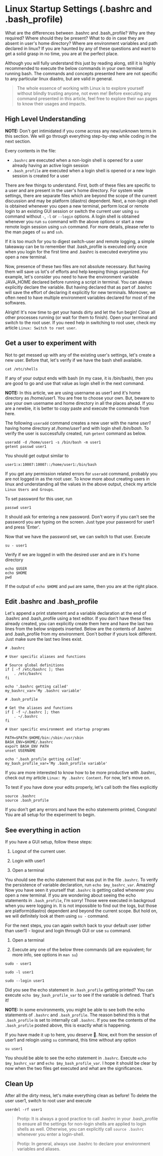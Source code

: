 # Linux Startup Settings (.bashrc and .bash_profile)

What are the differences between .bashrc and .bash_profile? Why are they required? Where should they be present? What to do in case they are absent in user's home directory? Where are environment variables and path declared in linux? If you are haunted by any of these questions and want to get a solid grasp in no time, you are at the perfect place. 

Although you will fully understand this just by reading along, still it is highly recommended to execute the below commands in your own terminal running bash. The commands and concepts presented here are not specific to any particular linux diastro, but are valid in general.

> The whole essence of working with Linux is to explore yourself without blindly trusting anyone, not even me! Before executing any command presented in this article, feel free to explore their `man` pages to know their usages and impacts. 

## High Level Understanding

**NOTE:** Don't get intimidated if you come across any new/unknown terms in this section. We will go through everything step-by-step while coding in the next section. 

Every contents in the file:
* `.bashrc` are executed when a non-login shell is opened for a user already having an active login session
* `.bash_profile` are executed when a login shell is opened or a new login session is created for a user

There are few things to understand. First, both of these files are specific to a user and are present in the user's home directory. For system wide settings, there are separate files which are beyond the scope of the current discussion and may be platform (diastro) dependent. Next, a non-login shell is obtained whenever you open a new terminal, perform local or remote login to an existing GUI session or switch the current user using `su` command without `-`, `-l` or `--login` options. A login shell is obtained whenever you run `su` command with the above options or start a new remote login session using `ssh` command. For more details, please refer to the man pages of `su` and `ssh`. 

If it is too much for you to digest switch-user and remote logging, a simple takeaway can be to remember that .bash_profile is executed only once when you login for the first time and .bashrc is executed everytime you open a new terminal.

Now, presence of these two files are not absolute necessary. But having them will save us lot's of efforts and help keeping things organized. For example, let's consider you need to have the environment variable JAVA_HOME declared before running a script in terminal. You can always explicitly declare the variable. But having declared that as part of .bashrc will save the effort of declaring it explicitly for new terminals. Moreover, we often need to have multiple environment variables declared for most of the softwares.

Alright! It's now time to get your hands dirty and let the fun begin! Close all other processes running (or wait for them to finish). Open your terminal and switch to the root user. If you need help in switching to root user, check my article `Linux: Switch to root user`.

## Get a user to experiment with

Not to get messed up with any of the existing user's settings, let's create a new user. Before that, let's verify if we have the bash shell available.

```shell
cat /etc/shells
```

If any of your output ends with bash (in my case, it is /bin/bash), then you are good to go and use that value as login shell in the next command.

**NOTE:** In this article, we are using username as user1 and it's home directory as /home/user1. You are free to choose your own. But, beware to use your own username and home directory in all the places ahead. If you are a newbie, it is better to copy paste and execute the commands from here.

The following `useradd` command creates a new user with the name _user1_ having home directory at _/home/user1_ and with login shell _/bin/bash_. To verify the user is successfully created, run `getent` command as below.

```shell
useradd -d /home/user1 -s /bin/bash -m user1 
getent passwd user1
```

You should get output similar to 

```shell
user1:x:10007:10007::/home/user1:/bin/bash
```

If you get any permission related errors for `useradd` command, probably you are not logged in as the root user. To know more about creating users in linux and understanding all the values in the above output, check my article `Linux Users and Groups`.

To set password for this user, run 

```shell
passwd user1
```

It should ask for entering a new password. Don't worry if you can't see the password you are typing on the screen. Just type your password for user1 and press 'Enter'.

Now that we have the password set, we can switch to that user. Execute

```shell
su - user1
```

Verify if we are logged in with the desired user and are in it's home directory

```shell
echo $USER
echo $HOME
pwd
```

If the output of `echo $HOME` and `pwd` are same, then you are at the right place.

## Edit .bashrc and .bash_profile

Let's append a print statement and a variable declaration at the end of .bashrc and .bash_profile using a text editor. If you don't have these files already created, you can explicitly create them here and have the last two lines from the below snippets inserted. Below are the contents of .bashrc and .bash_profile from my environment. Don't bother if yours look different. Just make sure the last two lines exist.

```shell
# .bashrc

# User specific aliases and functions

# Source global definitions
if [ -f /etc/bashrc ]; then
	. /etc/bashrc
fi

echo '.bashrc getting called'
my_bashrc_var='My .bashrc variable'
```

```shell
# .bash_profile

# Get the aliases and functions
if [ -f ~/.bashrc ]; then
	. ~/.bashrc
fi

# User specific environment and startup programs

PATH=$PATH:$HOME/bin:/sbin:/usr/sbin
BASH_ENV=$HOME/.bashrc
export BASH_ENV PATH
unset USERNAME

echo '.bash_profile getting called'
my_bash_profile_var='My .bash_profile variable'
```

If you are more interested to know how to be more productive with .bashrc, check out my article `Linux: My .bashrc Content`. For now, let's move on.

To test if you have done your edits properly, let's call both the files explicitly

```shell
source .bashrc
source .bash_profile
```

If you don't get any errors and have the echo statements printed, Congrats! You are all setup for the experiment to begin.

## See everything in action

If you have a GUI setup, follow these steps:

1. Logout of the current user. 

2. Login with user1

3. Open a terminal

You should see the echo statement that was put in the file `.bashrc`. To verify the persistence of variable declaration, run `echo $my_bashrc_var`. Amazing! Now you have seen it yourself that `.bashrc` is getting called whenever you open a new terminal. If you are wondering about seeing the echo statements in `.bash_profile`, I'm sorry! Those were executed in backgroud when you were logging in. It is not impossible to find out the logs, but those are platform(diastro) dependent and beyond the current scope. But hold on, we will definitely look at them using `su -` command.

For the next steps, you can again switch back to your default user (other than user1) - logout and login through GUI or use `su` command.

1. Open a terminal

2. Execute any one of the below three commands (all are equivalent; for more info, see options in `man su`)

```shell
sudo - user1
```
```shell
sudo -l user1
```
```shell
sudo --login user1
```

Did you see the echo statement in `.bash_profile` getting printed? You can execute `echo $my_bash_profile_var` to see if the variable is defined. That's it! 

**NOTE:** In some environments, you might be able to see both the echo statements of `.bashrc` and `.bash_profile`. The reason behind this is that `.bash_profile` is set to internally call `.bashrc`. If you see the contents of the `.bash_profile` posted above, this is exactly what is happening.

If you have made it up to here, you deserve **👏**. Now, exit from the session of user1 and relogin using `su` command, this time without any option

```shell
su user1
```

You should be able to see the echo statement in `.bashrc`. Execute `echo $my_bashrc_var` and `echo $my_bash_profile_var`. I hope it should be clear by now when the two files get executed and what are the significances.

## Clean Up

After all the dirty mess, let's make everything clean as before! To delete the user user1, switch to root user and execute

```shell
userdel -rf user1
```

> Protip: It is always a good practice to call .bashrc in your .bash_profile to ensure all the settings for non-login shells are applied to login shells as well. Otherwise, you can explicitly call `source .bashrc` whenever you enter a login-shell.

> Protip: In general, always use .bashrc to declare your environment variables and aliases.